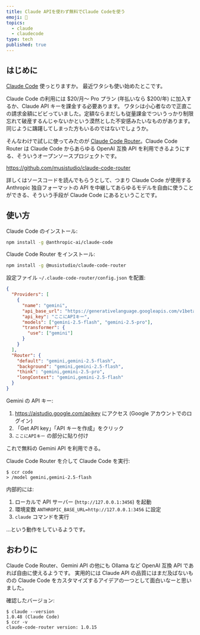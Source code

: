 ```yaml
---
title: Claude APIを使わず無料でClaude Codeを使う
emoji: 🤖
topics:
  - claude
  - claudecode
type: tech
published: true
---
```


## はじめに

[Claude Code](https://www.anthropic.com/claude-code) 使っとりますか。
最近ワタシも使い始めたとこです。

Claude Code の利用には $20/月〜 Pro プラン (年払いなら $200/年) に加入するか、Claude API キーを課金する必要あります。
ワタシは小心者なので正直この請求金額にビビっていました。定額ならまだしも従量課金でついうっかり制限忘れて破産するんじゃないかという漠然とした不安感みたいなものがあります。
同じように躊躇してしまった方もいるのではないでしょうか。

そんなわけで試しに使ってみたのが [Claude Code Router](https://github.com/musistudio/claude-code-router)。Claude Code Router は Claude Code からあらゆる OpenAI 互換 API を利用できるようにする、そういうオープンソースプロジェクトです。

https://github.com/musistudio/claude-code-router

詳しくはソースコードを読んでもらうとして、つまり Claude Code が使用する Anthropic 独自フォーマットの API を中継してあらゆるモデルを自由に使うことができる、そういう手段が Claude Code にあるということです。

## 使い方

Claude Code のインストール:

```sh
npm install -g @anthropic-ai/claude-code
```

Claude Code Router をインストール:

```sh
npm install -g @musistudio/claude-code-router
```

設定ファイル `~/.claude-code-router/config.json` を配置:

```json
{
  "Providers": [
    {
      "name": "gemini",
      "api_base_url": "https://generativelanguage.googleapis.com/v1beta/models/",
      "api_key": "ここにAPIキー",
      "models": ["gemini-2.5-flash", "gemini-2.5-pro"],
      "transformer": {
        "use": ["gemini"]
      }
    }
  ],
  "Router": {
    "default": "gemini,gemini-2.5-flash",
    "background": "gemini,gemini-2.5-flash",
    "think": "gemini,gemini-2.5-pro",
    "longContext": "gemini,gemini-2.5-flash"
  }
}
```

Gemini の API キー:

1. https://aistudio.google.com/apikey にアクセス (Google アカウントでのログイン)
2. 「Get API key」「API キーを作成」をクリック
3. `ここにAPIキー` の部分に貼り付け

これで無料の Gemini API を利用できる。

Claude Code Router を介して Claude Code を実行:

```
$ ccr code
> /model gemini,gemini-2.5-flash
```

内部的には:

1. ローカルで API サーバー (`http://127.0.0.1:3456`) を起動
2. 環境変数 `ANTHROPIC_BASE_URL=http://127.0.0.1:3456` に設定
3. `claude` コマンドを実行

…という動作をしているようです。

## おわりに

Claude Code Router、Gemini API の他にも Ollama など OpenAI 互換 API であれば自由に使えるようです。
実用的には Claude API の品質にはまだ及ばないものの Claude Code をカスタマイズするアイデアの一つとして面白いなーと思いました。

確認したバージョン:

```
$ claude --version
1.0.48 (Claude Code)
$ ccr -v
claude-code-router version: 1.0.15
```
